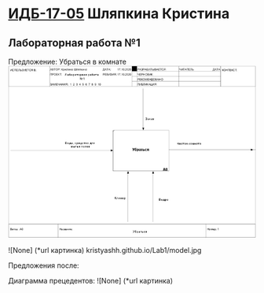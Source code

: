 # [ИДБ-17-05](https://github.com/stankin/design-part-1/wiki/list-idb-17-05) Шляпкина Кристина
## Лабораторная работа №1

Предложение: Убраться в комнате
![none](https://github.com/kristyashh/kristyashh.github.io/blob/master/Lab1/model.jpg)

![None] (*url картинка)
kristyashh.github.io/Lab1/model.jpg

Предложения после: 

Диаграмма прецедентов: 
![None] (*url картинка)
